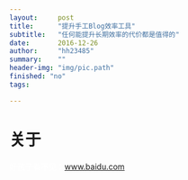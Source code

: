 ```yaml
---
layout:     post
title:      "提升手工Blog效率工具"
subtitle:   "任何能提升长期效率的代价都是值得的"
date:       2016-12-26
author:     "hh23485"
summary:	""
header-img: "img/pic.path"
finished: "no"
tags:

---
```


# 关于



<font color=white>好孩子看不见：www.baidu.com</font>